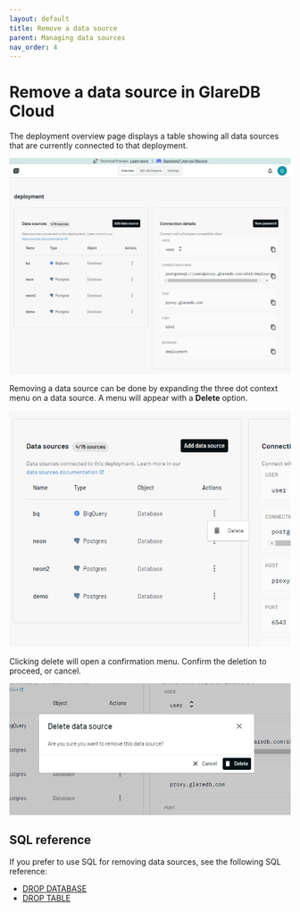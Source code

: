```yaml
---
layout: default
title: Remove a data source
parent: Managing data sources
nav_order: 4
---
```


# Remove a data source in GlareDB Cloud

The deployment overview page displays a table showing all data sources that are
currently connected to that deployment.

![Data sources table]

Removing a data source can be done by expanding the three dot context menu on a
data source. A menu will appear with a **Delete** option.

![Data sources menu]

Clicking delete will open a confirmation menu. Confirm the deletion to proceed,
or cancel.

![Data sources delete confirmation]

## SQL reference

If you prefer to use SQL for removing data sources, see the following SQL
reference:

- [DROP DATABASE]
- [DROP TABLE]

[Data sources table]: /assets/images/deployment-overview.png
[Data sources menu]: /assets/images/example_data_source_delete.png
[Data sources delete confirmation]: /assets/images/example_data_source_delete_confirm.png
[DROP DATABASE]: /glaredb/sql-commands/drop-database/
[DROP TABLE]: /glaredb/sql-commands/drop-table/
